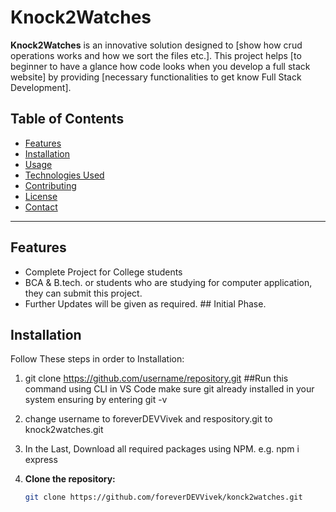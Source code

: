 # Knock2Watches

**Knock2Watches** is an innovative solution designed to [show how crud operations works and how we sort the files etc.]. This project helps [to beginner to have a glance how code looks when you develop a full stack website] by providing [necessary functionalities to get know Full Stack Development].

## Table of Contents

- [Features](#features)
- [Installation](#installation)
- [Usage](#usage)
- [Technologies Used](#technologies-used)
- [Contributing](#contributing)
- [License](#license)
- [Contact](#contact)

---

## Features

- Complete Project for College students
- BCA & B.tech. or students who are studying for computer application, they can submit this project.
- Further Updates will be given as required. ## Initial Phase.

## Installation

Follow These steps in order to Installation:
1. git clone https://github.com/username/repository.git  ##Run this command using CLI in VS Code make sure git already installed in your system ensuring by entering git -v
2. change username to foreverDEVVivek and respository.git to knock2watches.git
3. In the Last, Download all required packages using NPM.  e.g. npm i express


1. **Clone the repository:**

   ```bash
   git clone https://github.com/foreverDEVVivek/konck2watches.git
